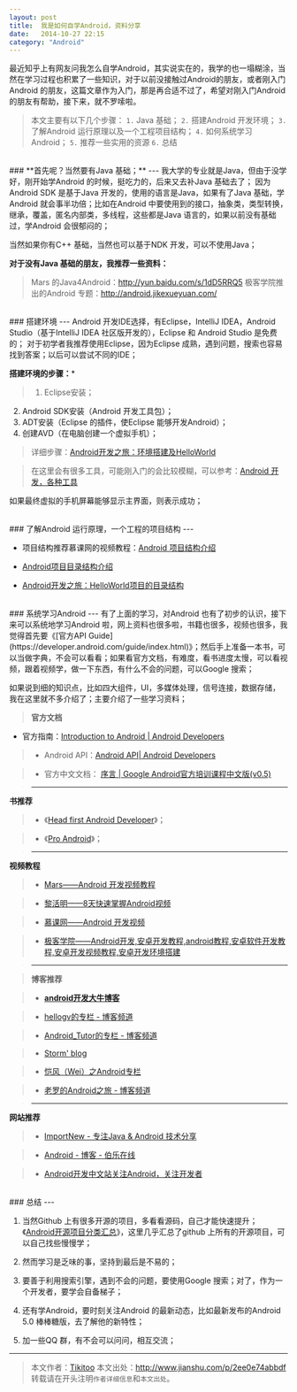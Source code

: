```yaml
---
layout: post
title:  我是如何自学Android，资料分享
date:   2014-10-27 22:15							
category: "Android"			
---
```


最近知乎上有网友问我怎么自学Android，其实说实在的，我学的也一塌糊涂，当然在学习过程也积累了一些知识，对于以前没接触过Android的朋友，或者刚入门Android 的朋友，这篇文章作为入门，那是再合适不过了，希望对刚入门Android的朋友有帮助，接下来，就不罗嗦啦。

> 本文主要有以下几个步骤：
``1.``  Java 基础；
``2.`` 搭建Android 开发环境；
``3.`` 了解Android 运行原理以及一个工程项目结构；
``4.`` 如何系统学习Android；
``5.`` 推荐一些实用的资源
``6.`` 总结

<br />
### **首先呢？当然要有Java 基础；**
---
我大学的专业就是Java，但由于没学好，刚开始学Android 的时候，挺吃力的，后来又去补Java 基础去了；
因为Android SDK 是基于Java 开发的，使用的语言是Java，如果有了Java 基础，学Android 就会事半功倍；比如在Android 中要使用到的接口，抽象类，类型转换，继承，覆盖，匿名内部类，多线程，这些都是Java 语言的，如果以前没有基础过，学Android 会很郁闷的；

当然如果你有C++ 基础，当然也可以基于NDK 开发，可以不使用Java；

**对于没有Java 基础的朋友，我推荐一些资料：**
> Mars 的Java4Android：http://yun.baidu.com/s/1dD5RRQ5
> 极客学院推出的Android 专题：http://android.jikexueyuan.com/

<br />
### 搭建环境
---
Android 开发IDE选择，有Eclipse，IntelliJ IDEA，Android Studio（基于IntelliJ IDEA 社区版开发的），Eclipse 和 Android Studio 是免费的；
对于初学者我推荐使用Eclipse，因为Eclipse 成熟，遇到问题，搜索也容易找到答案；以后可以尝试不同的IDE；

**搭建环境的步骤：***
>1. Eclipse安装；
2. Android SDK安装（Android 开发工具包）；
3. ADT安装（Eclipse 的插件，使Eclipse 能够开发Android）；
4. 创建AVD（在电脑创建一个虚拟手机）；

> 详细步骤：[Android开发之旅：环境搭建及HelloWorld](http://www.cnblogs.com/skynet/archive/2010/04/12/1709892.html)

> 在这里会有很多工具，可能刚入门的会比较模糊，可以参考：[Android 开发，各种工具](http://tikitoo.github.io/blog/2014/10/12/android-tools/)

如果最终虚拟的手机屏幕能够显示主界面，则表示成功；

<br />
### 了解Android 运行原理，一个工程的项目结构
---

- 项目结构推荐慕课网的视频教程：[Android 项目结构介绍](http://www.imooc.com/video/1442)

- [Android项目目录结构介绍](http://tonyqus.blog.51cto.com/2676222/1305405)
- [Android开发之旅：HelloWorld项目的目录结构](http://www.cnblogs.com/skynet/archive/2010/04/13/1711479.html)

<br />
### 系统学习Android
---
有了上面的学习，对Android 也有了初步的认识，接下来可以系统地学习Android 啦，网上资料也很多啦，书籍也很多，视频也很多，我觉得首先要《[官方API Guide](https://developer.android.com/guide/index.html)》；然后手上准备一本书，可以当做字典，不会可以看看；如果看官方文档，有难度，看书进度太慢，可以看视频，跟着视频学，做一下东西，有什么不会的问题，可以Google 搜索；

如果说到细的知识点，比如四大组件，UI，多媒体处理，信号连接，数据存储，我在这里就不多介绍了；主要介绍了一些学习资料；

>**官方文档**
- 官方指南：[Introduction to Android | Android Developers](https://developer.android.com/guide/index.html)

> - Android API：[Android API| Android Developers](https://developer.android.com/reference/packages.html)

> - 官方中文文档： [序言 | Google Android官方培训课程中文版(v0.5)](http://hukai.me/android-training-course-in-chinese/index.html)

> ---
**书推荐**
> - 《[Head first Android Developer]()》；

> - 《[Pro Android]()》；

>---
**视频教程**
> - [Mars——Android 开发视频教程](http://marschen.com/portal.php)

> - [黎活明——8天快速掌握Android视频](http://pan.baidu.com/s/1qWAWU52)

> - [慕课网——Android 开发视频](http://www.imooc.com/course/list)

> - [极客学院——Android开发,安卓开发教程,android教程,安卓软件开发教程,安卓开发视频教程,安卓开发环境搭建](http://android.jikexueyuan.com/)

> ---

> **博客推荐**

> - **[android开发大牛博客](http://yeungeek.com/android%E5%BC%80%E5%8F%91%E5%A4%A7%E7%89%9B%E5%8D%9A%E5%AE%A2/)** <br />

> - [hellogv的专栏 - 博客频道](http://blog.csdn.net/hellogv) <br />

> - [Android_Tutor的专栏 - 博客频道](http://blog.csdn.net/android_tutor) <br />

> - [Storm' blog](http://stormzhang.github.io/) <br />

> - [恺风（Wei）之Android专栏](http://blog.csdn.net/column/details/flowingflying02.html) <br />

> - [老罗的Android之旅 - 博客频道](http://blog.csdn.net/luoshengyang) <br />

> ---
**网站推荐**

> - [ImportNew - 专注Java & Android 技术分享](http://www.importnew.com/)

> - [Android - 博客 - 伯乐在线](http://blog.jobbole.com/category/android/)

> - [Android开发中文站关注Android，关注开发者](http://www.androidchina.net/)

<br />
### 总结
---

1. 当然Github 上有很多开源的项目，多看看源码，自己才能快速提升；《[Android开源项目分类汇总](https://github.com/Trinea/android-open-project)》，这里几乎汇总了github 上所有的开源项目，可以自己找些慢慢学；

2. 然而学习是乏味的事，坚持到最后是不易的；

3. 要善于利用搜索引擎，遇到不会的问题，要使用Google 搜索；对了，作为一个开发者，要学会自备梯子；

4. 还有学Android，要时刻关注Android 的最新动态，比如最新发布的Android 5.0 棒棒糖版，去了解他的新特性；

5. 加一些QQ 群，有不会可以问问，相互交流；

---
> 本文作者：[Tikitoo](http://weibo.com/lyf0306)
本文出处：http://www.jianshu.com/p/2ee0e74abbdf
转载请在开头注明``作者详细信息``和``本文出处``。